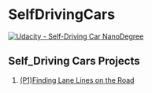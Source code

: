 # SelfDrivingCars

[![Udacity - Self-Driving Car NanoDegree](https://s3.amazonaws.com/udacity-sdc/github/shield-carnd.svg)](http://www.udacity.com/drive)


## Self_Driving Cars Projects

1. [(P1)Finding Lane Lines on the Road](https://github.com/gtesei/SelfDrivingCars/tree/master/P1-CarND-LaneLines)
